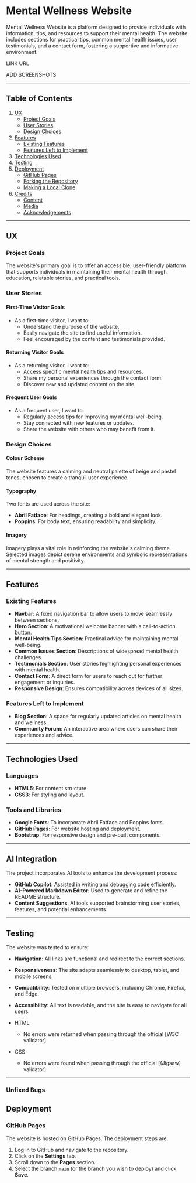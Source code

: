 # Mental Wellness Website

Mental Wellness Website is a platform designed to provide individuals with information, tips, and resources to support their mental health. The website includes sections for practical tips, common mental health issues, user testimonials, and a contact form, fostering a supportive and informative environment.

LINK URL

ADD SCREENSHOTS

---

## Table of Contents

1. [UX](#ux)
    - [Project Goals](#project-goals)
    - [User Stories](#user-stories)
    - [Design Choices](#design-choices)
2. [Features](#features)
    - [Existing Features](#existing-features)
    - [Features Left to Implement](#features-left-to-implement)
3. [Technologies Used](#technologies-used)
4. [Testing](#testing)
5. [Deployment](#deployment)
    - [GitHub Pages](#github-pages)
    - [Forking the Repository](#forking-the-repository)
    - [Making a Local Clone](#making-a-local-clone)
6. [Credits](#credits)
    - [Content](#content)
    - [Media](#media)
    - [Acknowledgements](#acknowledgements)

---

## UX

### Project Goals

The website's primary goal is to offer an accessible, user-friendly platform that supports individuals in maintaining their mental health through education, relatable stories, and practical tools.

### User Stories

#### First-Time Visitor Goals
- As a first-time visitor, I want to:
  - Understand the purpose of the website.
  - Easily navigate the site to find useful information.
  - Feel encouraged by the content and testimonials provided.

#### Returning Visitor Goals
- As a returning visitor, I want to:
  - Access specific mental health tips and resources.
  - Share my personal experiences through the contact form.
  - Discover new and updated content on the site.

#### Frequent User Goals
- As a frequent user, I want to:
  - Regularly access tips for improving my mental well-being.
  - Stay connected with new features or updates.
  - Share the website with others who may benefit from it.

### Design Choices

#### Colour Scheme
The website features a calming and neutral palette of beige and pastel tones, chosen to create a tranquil user experience.

#### Typography
Two fonts are used across the site:
- **Abril Fatface**: For headings, creating a bold and elegant look.
- **Poppins**: For body text, ensuring readability and simplicity.

#### Imagery
Imagery plays a vital role in reinforcing the website's calming theme. Selected images depict serene environments and symbolic representations of mental strength and positivity.

---

## Features

### Existing Features

- **Navbar**: A fixed navigation bar to allow users to move seamlessly between sections.
- **Hero Section**: A motivational welcome banner with a call-to-action button.
- **Mental Health Tips Section**: Practical advice for maintaining mental well-being.
- **Common Issues Section**: Descriptions of widespread mental health challenges.
- **Testimonials Section**: User stories highlighting personal experiences with mental health.
- **Contact Form**: A direct form for users to reach out for further engagement or inquiries.
- **Responsive Design**: Ensures compatibility across devices of all sizes.

### Features Left to Implement

- **Blog Section**: A space for regularly updated articles on mental health and wellness.
- **Community Forum**: An interactive area where users can share their experiences and advice.

---

## Technologies Used

### Languages
- **HTML5**: For content structure.
- **CSS3**: For styling and layout.


### Tools and Libraries
- **Google Fonts**: To incorporate Abril Fatface and Poppins fonts.
- **GitHub Pages**: For website hosting and deployment.
- **Bootstrap**: For responsive design and pre-built components.

---

## AI Integration

The project incorporates AI tools to enhance the development process:
- **GitHub Copilot**: Assisted in writing and debugging code efficiently.
- **AI-Powered Markdown Editor**: Used to generate and refine the README structure.
- **Content Suggestions**: AI tools supported brainstorming user stories, features, and potential enhancements.

---

## Testing

The website was tested to ensure:
- **Navigation**: All links are functional and redirect to the correct sections.
- **Responsiveness**: The site adapts seamlessly to desktop, tablet, and mobile screens.
- **Compatibility**: Tested on multiple browsers, including Chrome, Firefox, and Edge.
- **Accessibility**: All text is readable, and the site is easy to navigate for all users.

- HTML
  - No errors were returned when passing through the official [W3C validator]
- CSS
  - No errors were found when passing through the official [(Jigsaw) validator]

---

### Unfixed Bugs

## Deployment

### GitHub Pages

The website is hosted on GitHub Pages. The deployment steps are:
1. Log in to GitHub and navigate to the repository.
2. Click on the **Settings** tab.
3. Scroll down to the **Pages** section.
4. Select the branch `main` (or the branch you wish to deploy) and click **Save**.
